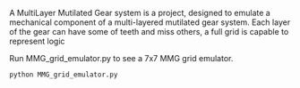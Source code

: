 A MultiLayer Mutilated Gear system is a project, designed to emulate a mechanical component of a multi-layered mutilated gear system. Each layer of the gear can have some of teeth and miss others, a full grid is capable to represent logic

Run MMG_grid_emulator.py to see a 7x7 MMG grid emulator.

```python MMG_grid_emulator.py```
